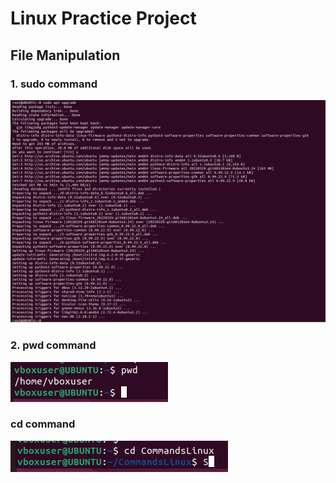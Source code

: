 # Linux Practice Project
## File Manipulation 
### 1. sudo command
![Sudo Apt Upgrade](Linux_Images/Sudo.PNG)
### 2. pwd command
![Sudo Apt Upgrade](Linux_Images/PWD.PNG)
### cd command
![Sudo Apt Upgrade](Linux_Images/CD.PNG)
